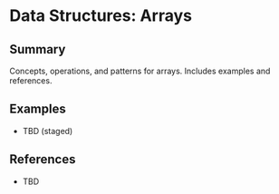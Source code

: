 # Data Structures: Arrays

## Summary
Concepts, operations, and patterns for arrays. Includes examples and references.

## Examples
- TBD (staged)

## References
- TBD

